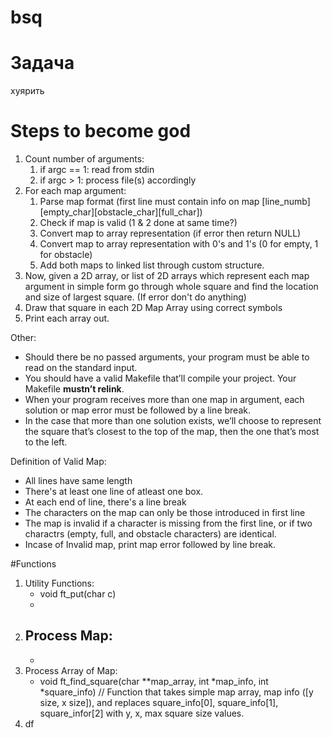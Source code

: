 # bsq

# Задача
хуярить


# Steps to become god
1. Count number of arguments:
	1. if argc == 1: read from stdin
	2. if argc > 1: process file(s) accordingly
2. For each map argument:
	1. Parse map format (first line must contain info on map \[line\_numb]\[empty\_char]\[obstacle\_char]\[full\_char])
	2. Check if map is valid (1 & 2 done at same time?)
	3. Convert map to array representation (if error then return NULL)
	4. Convert map to array representation with 0's and 1's (0 for empty, 1 for obstacle)
	5. Add both maps to linked list through custom structure. 
3. Now, given a 2D array, or list of 2D arrays which represent each map argument in simple form go through whole square and find the location and size of largest square. (If error don't do anything)
4. Draw that square in each 2D Map Array using correct symbols
5. Print each array out.



Other:
- Should there be no passed arguments, your program must be able to read on the standard input.
- You should have a valid Makefile that’ll compile your project. Your Makefile **mustn’t relink**.
- When your program receives more than one map in argument, each solution or map error must be followed by a line break.
- In the case that more than one solution exists, we’ll choose to represent the square that’s closest to the top of the map, then the one that’s most to the left.

Definition of Valid Map:
- All lines have same length
- There's at least one line of atleast one box.
- At each end of line, there's a line break
- The characters on the map can only be those introduced in first line
- The map is invalid if a character is missing from the first line, or if two charactrs (empty, full, and obstacle characters) are identical.
- Incase of Invalid map, print map error followed by line break.


#Functions

1. Utility Functions:
	- void	ft\_put(char c)
	- 
2. Process Map:
	- 
	- 
3. Process Array of Map:
	- void	ft\_find\_square(char \*\*map\_array, int \*map\_info, int \*square\_info) // Function that takes simple map array, map info ([y size, x size]), and replaces square\_info[0], square\_info[1], square\_infor[2] with y, x, max square size values.
4. df 
